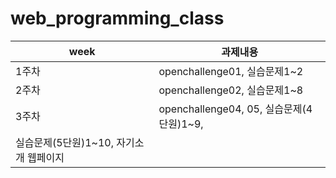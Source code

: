 # web_programming_class

|week|과제내용|
|------|----------------------------------------------------------------|
|1주차|openchallenge01, 실습문제1~2|
|2주차|openchallenge02, 실습문제1~8|
|3주차|openchallenge04, 05, 실습문제(4단원)1~9, 
실습문제(5단원)1~10, 자기소개 웹페이지|

